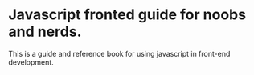 # Javascript fronted guide for noobs and nerds.

This is a guide and reference book for using javascript in front-end development.

